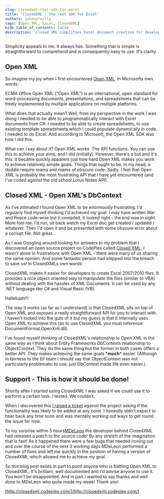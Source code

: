 ```yaml
---
slug: closedxml-real-sdk-for-excel
title: 'ClosedXML - the real SDK for Excel'
authors: johnnyreilly
tags: [Open XML, Excel, ClosedXML]
hide_table_of_contents: false
description: 'Closed XML simplifies Excel document creation for developers with its straightforward API, sitting on top of Open XML. A frustration-solver for many!'
---
```


Simplicity appeals to me. It always has. Something that is simple is straightforward to comprehend and is consequently easy to use. It's clarity.

<!--truncate-->

## Open XML

So imagine my joy when I first encountered [Open XML](http://msdn.microsoft.com/en-us/office/bb265236.aspx). In Microsofts own words:

ECMA Office Open XML ("Open XML") is an international, open standard for word-processing documents, presentations, and spreadsheets that can be freely implemented by multiple applications on multiple platforms.

What does that actually mean? Well, from my perspective in the work I was doing I needed to be able to programmatically interact with Excel documents from C#. I needed to be able to create spreadsheets, to use existing template spreadsheets which I could populate dynamically in code. I needed to do Excel. And according to Microsoft, the Open XML SDK was how I did this.

What can I say about it? Open XML works. The API functions. You can use this to achieve your aims; and I did (initially). However, there's a but and it's this: it became quickly apparent just how hard Open XML makes you work to achieve relatively simple goals. Things that ought to be, in my head, a doddle require reams and reams of obscure code. Sadly, I feel that Open XML is probably the most frustrating API that I have yet encountered (and I've coded against the old school Lotus Notes API).

## Closed XML - Open XML's DbContext

As I've intimated I found Open XML to be enormously frustrating. I'd regularly find myself thinking I'd achieved my goal. I may have written War and Peace code-wise but it compiled, it looked right - the end was in sight. More fool me. I'd run, sit back watch my Excel doc get created / updated / whatever. Then I'd open it and be presented with some obscure error about a corrupt file. Not great.

As I was Googling around looking for answers to my problem that I discovered an open source project on CodePlex called [Closed XML](http://closedxml.codeplex.com/). I wasn't alone in frustrations with Open XML - there were many of us sharing the same opinion. And some fantastic person had stepped into the breach to save us! In ClosedXMLs own words:

ClosedXML makes it easier for developers to create Excel 2007/2010 files. It provides a nice object oriented way to manipulate the files (similar to VBA) without dealing with the hassles of XML Documents. It can be used by any .NET language like C# and Visual Basic (VB).

Hallelujah!!!

The way it works (as far as I understand) is that ClosedXML sits on top of Open XML and exposes a really straightforward API for you to interact with. I haven't looked into the guts of it but my guess is that it internally uses Open XML to achieve this (as to use ClosedXML you must reference DocumentFormat.OpenXml.dll).

I've found myself thinking of ClosedXML's relationship to Open XML in the same way as I think about Entity Frameworks DbContexts relationship to ObjectContext. They do the same thing but the former in both cases offers a better API. They makes achieving the same goals \***much**\* easier. (Although in fairness to the EF team I should say that ObjectContext was not particularly problematic to use; just DbContext made life even easier.)

## Support - This is how it should be done!

Shortly after I started using ClosedXML I was asked if we could use it to perform a certain task. I tested. We couldn't.

When I discovered this [I raised a ticket](http://closedxml.codeplex.com/workitem/8174) against the project asking if the functionality was likely to be added at any point. I honestly didn't expect to hear back any time soon and was mentally working out ways to get round the issue for now.

To my surprise within _5 hours_[MDeLeon](http://www.codeplex.com/site/users/view/MDeLeon) the developer behind ClosedXML had released a patch to the source code! By any stretch of the imagination that is fast! As it happened there were a few bugs that needed ironing out and over the course of the next 3 working days MDeLeon performed a number of fixes and left me quickly in the position of having a version of ClosedXML which allowed me to achieve my goal.

So this blog post exists in part to point anyone who is battling Open XML to ClosedXML. It's brilliant, well documented and I'd advise anyone to use it. You won't be disappointed. And in part I wanted to say thanks and well done to MDeLeon who quite made my week! Thank you!

[http://closedxml.codeplex.com/](http://closedxml.codeplex.com/)
